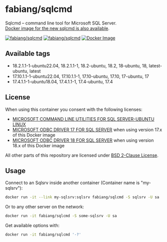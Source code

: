# fabiang/sqlcmd

Sqlcmd – command line tool for Microsoft SQL Server.  
[Docker image for the new sqlcmd is also available](https://github.com/fabiang/docker-go-sqlcmd).

[![fabiang/sqlcmd](https://img.shields.io/docker/pulls/fabiang/sqlcmd.svg)](https://hub.docker.com/r/fabiang/sqlcmd)
[![fabiang/sqlcmd](https://badgen.net/github/license/fabiang/docker-sqlcmd)](https://github.com/fabiang/docker-sqlcmd)
[![Docker Image](https://github.com/fabiang/docker-sqlcmd/actions/workflows/docker.yml/badge.svg)](https://github.com/fabiang/docker-sqlcmd/actions/workflows/docker.yml)

## Available tags

* 18.2.1.1-1-ubuntu22.04, 18.2.1.1-1, 18.2-ubuntu, 18.2, 18-ubuntu, 18, latest-ubuntu, latest
* 17.10.1.1-1-ubuntu22.04, 17.10.1.1-1, 17.10-ubuntu, 17.10, 17-ubuntu, 17
* 17.4.1.1-1-ubuntu18.04, 17.4.1.1-1, 17.4-ubuntu, 17.4

## License

When using this container you consent with the following licenses:

- [MICROSOFT COMMAND LINE UTILITIES FOR SQL SERVER-UBUNTU LINUX](http://go.microsoft.com/fwlink/?LinkId=746949)
- [MICROSOFT ODBC DRIVER 17 FOR SQL SERVER](licenses/msodbcsql17/LICENSE.txt) when using version 17.x of this Docker image
- [MICROSOFT ODBC DRIVER 18 FOR SQL SERVER](licenses/msodbcsql18/LICENSE.txt) when using version 18.x of this Docker image

All other parts of this repository are licensed under [BSD 2-Clause License](LICENSE.md).

## Usage

Connect to an Sqlsrv inside another container (Container name is "my-sqlsrv"):

```bash
docker run -it --link my-sqlsrv:sqlsrv fabiang/sqlcmd -S sqlsrv -U sa
```

Or to any other server on the network:

```bash
docker run -it fabiang/sqlcmd -S some-sqlsrv -U sa
```

Get available options with:

```bash
docker run -it fabiang/sqlcmd '-?'
```
